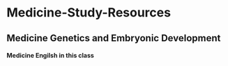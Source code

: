 # Medicine-Study-Resources

## Medicine Genetics and Embryonic Development
#### Medicine Engilsh in this class
